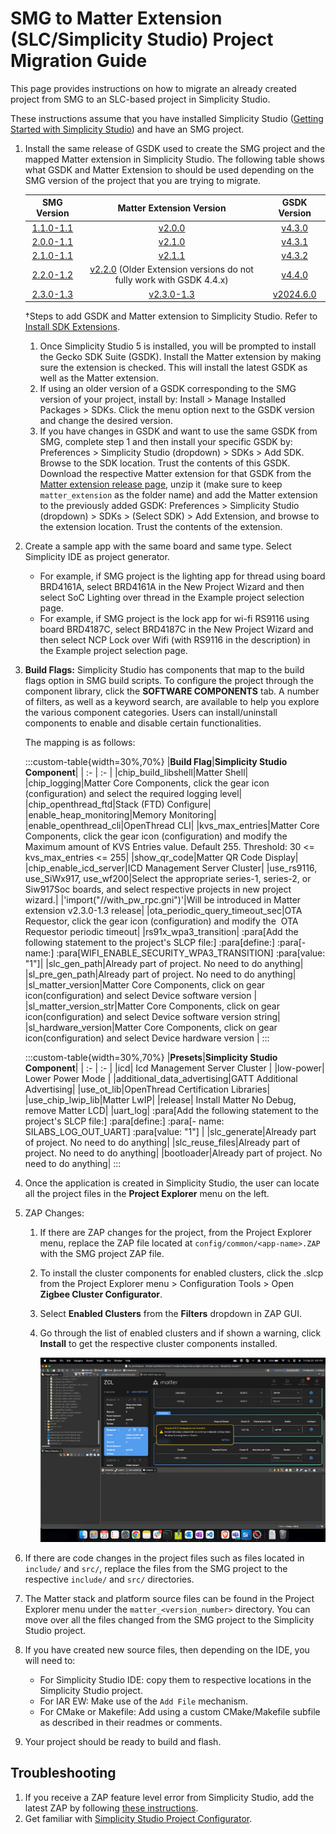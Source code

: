 # SMG to Matter Extension (SLC/Simplicity Studio) Project Migration Guide

This page provides instructions on how to migrate an already created project from SMG to an SLC-based project in Simplicity Studio.

These instructions assume that you have installed Simplicity Studio ([Getting Started with Simplicity Studio](https://docs.silabs.com/simplicity-studio-5-users-guide/latest/ss-5-users-guide-getting-started/)) and have an SMG project.

1. Install the same release of GSDK used to create the SMG project and the mapped Matter extension in Simplicity Studio. The following table shows what GSDK and Matter Extension to should be used depending on the SMG version of the project that you are trying to migrate.  

   |**SMG Version**|**Matter Extension Version**|**GSDK Version**|
   | :-: | :-: | :-: |
   |[1.1.0-1.1](https://github.com/SiliconLabs/matter/releases/tag/v1.1.0-1.1)|[v2.0.0](https://github.com/SiliconLabs/matter_extension/releases/tag/v2.0.0)|[v4.3.0](https://github.com/SiliconLabs/gecko_sdk/tree/v4.3.0)|
   |[2.0.0-1.1](https://github.com/SiliconLabs/matter/releases/tag/v2.0.0-1.1)|[v2.1.0](https://github.com/SiliconLabs/matter_extension/releases/tag/v2.1.0)|[v4.3.1](https://github.com/SiliconLabs/gecko_sdk/releases/tag/v4.3.1)|
   |[2.1.0-1.1](https://github.com/SiliconLabs/matter/releases/tag/v2.1.0-1.1)|[v2.1.1](https://github.com/SiliconLabs/matter_extension/releases/tag/v2.1.1)|[v4.3.2](https://github.com/SiliconLabs/gecko_sdk/releases/tag/v4.3.2)|
   |[2.2.0-1.2](https://github.com/SiliconLabs/matter/releases/tag/v2.2.0-1.2)|[v2.2.0](https://github.com/SiliconLabs/matter_extension/releases/tag/v2.2.0) (Older Extension versions do not fully work with GSDK 4.4.x)|[v4.4.0](https://github.com/SiliconLabs/gecko_sdk/releases/tag/v4.4.0)|
   |[2.3.0-1.3](https://github.com/SiliconLabs/matter/releases/tag/v2.2.0-1.2)|[v2.3.0-1.3](https://github.com/SiliconLabs/matter_extension/releases/tag/v2.3.0)|[v2024.6.0](https://github.com/SiliconLabs/simplicity_sdk/releases/tag/v2024.6.0)|

   

   †Steps to add GSDK and Matter extension to Simplicity Studio. Refer to [Install SDK Extensions](https://docs.silabs.com/simplicity-studio-5-users-guide/latest/ss-5-users-guide-getting-started/install-sdk-extensions).

   1. Once Simplicity Studio 5 is installed, you will be prompted to install the Gecko SDK Suite (GSDK). Install the Matter extension by making sure the extension is checked. This will install the latest GSDK as well as the Matter extension.
   2. If using an older version of a GSDK corresponding to the SMG version of your project, install by: Install > Manage Installed Packages > SDKs. Click the menu option next to the GSDK version and change the desired version.
   3. If you have changes in GSDK and want to use the same GSDK from SMG, complete step 1 and then install your specific GSDK by: Preferences > Simplicity Studio (dropdown) > SDKs > Add SDK. Browse to the SDK location. Trust the contents of this GSDK. Download the respective Matter extension for that GSDK from the [Matter extension release page](https://github.com/SiliconLabs/matter_extension/releases), unzip it (make sure to keep `matter_extension` as the folder name) and add the Matter extension to the previously added GSDK: Preferences > Simplicity Studio (dropdown) > SDKs > (Select SDK) > Add Extension, and browse to the extension location. Trust the contents of the extension.
2. Create a sample app with the same board and same type. Select Simplicity IDE as project generator.  
   - For example, if SMG project is the lighting app for thread using board BRD4161A, select BRD4161A in the New Project Wizard and then select SoC Lighting over thread in the Example project selection page.
   - For example, if SMG project is the lock app for wi-fi RS9116 using board BRD4187C, select BRD4187C in the New Project Wizard and then select NCP Lock over Wifi (with RS9116 in the description) in the Example project selection page.
3. **Build Flags:** Simplicity Studio has components that map to the build flags option in SMG build scripts. To configure the project through the component library, click the **SOFTWARE COMPONENTS** tab. A number of filters, as well as a keyword search, are available to help you explore the various component categories. Users can install/uninstall components to enable and disable certain functionalities.  

   The mapping is as follows:

   :::custom-table{width=30%,70%}
   |**Build Flag**|**Simplicity Studio Component**|
   | :- | :- |
   |chip\_build\_libshell|Matter Shell|
   |chip\_logging|Matter Core Components, click the gear icon (configuration) and select the required logging level|
   |chip\_openthread\_ftd|Stack (FTD) Configure|
   |enable\_heap\_monitoring|Memory Monitoring|
   |enable\_openthread\_cli|OpenThread CLI|
   |kvs\_max\_entries|Matter Core Components, click the gear icon (configuration) and modify the Maximum amount of KVS Entries value. Default 255. Threshold: 30 <= kvs\_max\_entries <= 255|
   |show\_qr\_code|Matter QR Code Display|
   |chip\_enable\_icd\_server|ICD Management Server Cluster|
   |use\_rs9116, use\_SiWx917, use\_wf200|Select the appropriate series-1, series-2, or Siw917Soc boards, and select respective projects in new project wizard.|
   |'import("//with\_pw\_rpc.gni")'|Will be introduced in Matter extension v2.3.0-1.3 release|
   |ota\_periodic\_query\_timeout\_sec|OTA Requestor, click the gear icon (configuration) and modify the  OTA Requestor periodic timeout|
   |rs91x\_wpa3\_transition| :para[Add the following statement to the project's SLCP file:] :para[define:] :para[- name:] :para[WIFI\_ENABLE\_SECURITY\_WPA3\_TRANSITION] :para[value: "1"]|
   |slc\_gen\_path|Already part of project. No need to do anything|
   |sl\_pre\_gen\_path|Already part of project. No need to do anything|
   |sl\_matter\_version|Matter Core Components, click on gear icon(configuration) and select Device software version |
   |sl\_matter\_version\_str|Matter Core Components, click on gear icon(configuration) and select Device software version string|
   |sl\_hardware\_version|Matter Core Components, click on gear icon(configuration) and select Device hardware version |
   :::

   :::custom-table{width=30%,70%}
   |**Presets**|**Simplicity Studio Component**|
   | :- | :- |
   |icd| Icd Management Server Cluster |
   |low-power| Lower Power Mode |
   |additional\_data\_advertising|GATT Additional Advertising|
   |use\_ot\_lib|OpenThread Certification Libraries|
   |use\_chip\_lwip\_lib|Matter LwIP|
   |release| Install Matter No Debug, remove Matter LCD|
   |uart\_log| :para[Add the following statement to the project's SLCP file:] :para[define:] :para[- name: SILABS\_LOG\_OUT\_UART] :para[value: "1"] |
   |slc\_generate|Already part of project. No need to do anything|
   |slc\_reuse\_files|Already part of project. No need to do anything|
   |bootloader|Already part of project. No need to do anything|
   :::

4. Once the application is created in Simplicity Studio, the user can locate all the project files in the **Project Explorer** menu on the left.
5. ZAP Changes:
   1. If there are ZAP changes for the project, from the Project Explorer menu, replace the ZAP file located at `config/common/<app-name>.ZAP` with the SMG project ZAP file.
   2. To install the cluster components for enabled clusters, click the .slcp from the Project Explorer menu > Configuration Tools > Open **Zigbee Cluster Configurator**.
   3. Select **Enabled Clusters** from the **Filters** dropdown in ZAP GUI.
   4. Go through the list of enabled clusters and if shown a warning, click **Install** to get the respective cluster components installed.

      ![ZAP](images/zap-troubleshooting.png)

6. If there are code changes in the project files such as files located in `include/` and `src/`, replace the files from the SMG project to the respective `include/` and `src/` directories.
7. The Matter stack and platform source files can be found in the Project Explorer menu under the `matter_<version_number>` directory. You can move over all the files changed from the SMG project to the Simplicity Studio project.
8. If you have created new source files, then depending on the IDE, you will need to:
   - For Simplicity Studio IDE: copy them to respective locations in the Simplicity Studio project.
   - For IAR EW: Make use of the `Add File` mechanism.
   - For CMake or Makefile: Add using a custom CMake/Makefile subfile as described in their readmes or comments.
9. Your project should be ready to build and flash.

## Troubleshooting

1. If you receive a ZAP feature level error from Simplicity Studio, add the latest ZAP by following [these instructions](https://docs.silabs.com/ZAP-tool/1.0.0/ZAP-users-guide/update-ZAP).
2. Get familiar with [Simplicity Studio Project Configurator](https://docs.silabs.com/simplicity-studio-5-users-guide/latest/ss-5-users-guide-developing-with-project-configurator/project-configurator).
